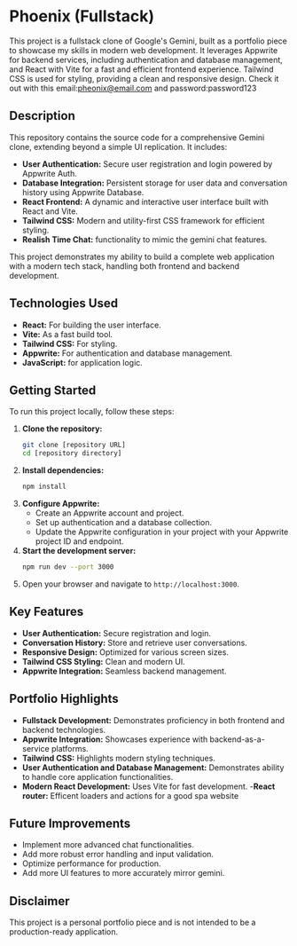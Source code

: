 # Phoenix (Fullstack)

This project is a fullstack clone of Google's Gemini, built as a portfolio piece to showcase my skills in modern web development. It leverages Appwrite for backend services, including authentication and database management, and React with Vite for a fast and efficient frontend experience. Tailwind CSS is used for styling, providing a clean and responsive design. Check it out with this email:pheonix@email.com and password:password123

## Description

This repository contains the source code for a comprehensive Gemini clone, extending beyond a simple UI replication. It includes:

- **User Authentication:** Secure user registration and login powered by Appwrite Auth.
- **Database Integration:** Persistent storage for user data and conversation history using Appwrite Database.
- **React Frontend:** A dynamic and interactive user interface built with React and Vite.
- **Tailwind CSS:** Modern and utility-first CSS framework for efficient styling.
- **Realish Time Chat:** functionality to mimic the gemini chat features.

This project demonstrates my ability to build a complete web application with a modern tech stack, handling both frontend and backend development.

## Technologies Used

- **React:** For building the user interface.
- **Vite:** As a fast build tool.
- **Tailwind CSS:** For styling.
- **Appwrite:** For authentication and database management.
- **JavaScript:** for application logic.

## Getting Started

To run this project locally, follow these steps:

1.  **Clone the repository:**
    ```bash
    git clone [repository URL]
    cd [repository directory]
    ```
2.  **Install dependencies:**
    ```bash
    npm install
    ```
3.  **Configure Appwrite:**
    - Create an Appwrite account and project.
    - Set up authentication and a database collection.
    - Update the Appwrite configuration in your project with your Appwrite project ID and endpoint.
4.  **Start the development server:**
    ```bash
    npm run dev --port 3000
    ```
5.  Open your browser and navigate to `http://localhost:3000`.

## Key Features

- **User Authentication:** Secure registration and login.
- **Conversation History:** Store and retrieve user conversations.
- **Responsive Design:** Optimized for various screen sizes.
- **Tailwind CSS Styling:** Clean and modern UI.
- **Appwrite Integration:** Seamless backend management.

## Portfolio Highlights

- **Fullstack Development:** Demonstrates proficiency in both frontend and backend technologies.
- **Appwrite Integration:** Showcases experience with backend-as-a-service platforms.
- **Tailwind CSS:** Highlights modern styling techniques.
- **User Authentication and Database Management:** Demonstrates ability to handle core application functionalities.
- **Modern React Development:** Uses Vite for fast development. -**React router:** Efficent loaders and actions for a good spa website

## Future Improvements

- Implement more advanced chat functionalities.
- Add more robust error handling and input validation.
- Optimize performance for production.
- Add more UI features to more accurately mirror gemini.

## Disclaimer

This project is a personal portfolio piece and is not intended to be a production-ready application.
